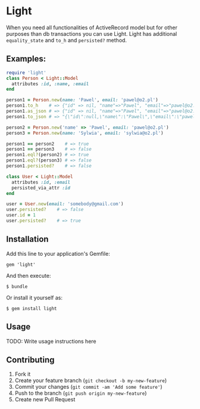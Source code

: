 # Light

When you need all functionalities of ActiveRecord model but for other purposes than db transactions you can use Light. Light has additional `equality_state` and `to_h` and `persisted?` method.

## Examples:

```ruby
require 'light'
class Person < Light::Model
  attributes :id, :name, :email
end

person1 = Person.new(name: 'Pawel', email: 'pawel@o2.pl')
person1.to_h    # => {"id" => nil, "name"=>"Pawel", "email"=>"pawel@o2.pl"}
person1.as_json # => {"id" => nil, "name"=>"Pawel", "email"=>"pawel@o2.pl"}
person1.to_json # => "{\"id\":null,\"name\":\"Pawel\",\"email\":\"pawel@o2.pl\"}"

person2 = Person.new('name' => 'Pawel', email: 'pawel@o2.pl')
person3 = Person.new(name: 'Sylwia', email: 'sylwia@o2.pl')

person1 == person2    # => true
person1 == person3    # => false
person1.eql?(person2) # => true 
person1.eql?(person3) # => false
person1.persisted?    # => false

class User < Light::Model
  attributes :id, :email
  persisted_via_attr :id
end

user = User.new(email: 'somebody@gmail.com')
user.persisted?    # => false
user.id = 1
user.persisted?    # => true
```

## Installation

Add this line to your application's Gemfile:

    gem 'light'

And then execute:

    $ bundle

Or install it yourself as:

    $ gem install light

## Usage

TODO: Write usage instructions here

## Contributing

1. Fork it
2. Create your feature branch (`git checkout -b my-new-feature`)
3. Commit your changes (`git commit -am 'Add some feature'`)
4. Push to the branch (`git push origin my-new-feature`)
5. Create new Pull Request
